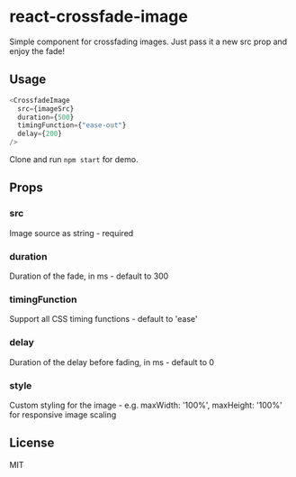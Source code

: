 # react-crossfade-image

Simple component for crossfading images. Just pass it a new src prop and enjoy the fade!

## Usage



```javascript
<CrossfadeImage
  src={imageSrc}
  duration={500}
  timingFunction={"ease-out"}
  delay={200}
/>
```

Clone and run `npm start` for demo.

## Props

### src
Image source as string - required

### duration
Duration of the fade, in ms - default to 300

### timingFunction
Support all CSS timing functions - default to 'ease'

### delay
Duration of the delay before fading, in ms - default to 0

### style
Custom styling for the image - e.g. maxWidth: '100%', maxHeight: '100%' for responsive image scaling

## License
MIT

